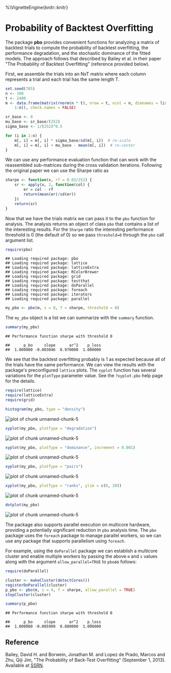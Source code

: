 %\VignetteEngine{knitr::knitr}

Probability of Backtest Overfitting
===================================

The package __pbo__ provides convenient functions for analyzing a matrix of backtest trials to compute the probability of backtest overfitting, the performance degradation, and the stochastic dominance of the fitted models.  The approach follows that described by Bailey et al. in their paper "The Probability of Backtest Overfitting" (reference provided below).

First, we assemble the trials into an NxT matrix where each column represents a trial and each trial has the same length T.  


```r
set.seed(765)
n <- 100
t <- 2400
m <- data.frame(matrix(rnorm(n * t), nrow = t, ncol = n, dimnames = list(1:t, 
    1:n)), check.names = FALSE)

sr_base <- 0
mu_base <- sr_base/(252)
sigma_base <- 1/(252)^0.5

for (i in 1:n) {
    m[, i] = m[, i] * sigma_base/sd(m[, i])  # re-scale
    m[, i] = m[, i] + mu_base - mean(m[, i])  # re-center
}
```


We can use any performance evaluation function that can work with the reassembled sub-matrices during the cross validation iterations.  Following the original paper we can use the Sharpe ratio as


```r
sharpe <- function(x, rf = 0.03/252) {
    sr <- apply(x, 2, function(col) {
        er = col - rf
        return(mean(er)/sd(er))
    })
    return(sr)
}
```


Now that we have the trials matrix we can pass it to the `pbo` function for analysis. The analysis returns an object of class `pbo` that contains a list of the interesting results. For the `Sharpe` ratio the interesting performance threshold is 0 (the default of 0) so we pass `threshold=0` through the `pbo` call argument list. 


```r
require(pbo)
```

```
## Loading required package: pbo
## Loading required package: lattice
## Loading required package: latticeExtra
## Loading required package: RColorBrewer
## Loading required package: grid
## Loading required package: testthat
## Loading required package: doParallel
## Loading required package: foreach
## Loading required package: iterators
## Loading required package: parallel
```

```r
my_pbo <- pbo(m, s = 8, f = sharpe, threshold = 0)
```


The `my_pbo` object is a list we can summarize with the `summary` function.


```r
summary(my_pbo)
```

```
## Performance function sharpe with threshold 0
```

```
##      p_bo     slope      ar^2    p_loss 
##  1.000000 -0.003046  0.970000  1.000000
```


We see that the backtest overfitting probably is 1 as expected because all of the trials have the same performance.  We can view the results with the package's preconfigured `lattice` plots.  The `xyplot` function has several variations for the `plotType` parameter value. See the `?xyplot.pbo` help page for the details. 


```r
require(lattice)
require(latticeExtra)
require(grid)

histogram(my_pbo, type = "density")
```

![plot of chunk unnamed-chunk-5](figure/unnamed-chunk-51.png) 

```r
xyplot(my_pbo, plotType = "degradation")
```

![plot of chunk unnamed-chunk-5](figure/unnamed-chunk-52.png) 

```r
xyplot(my_pbo, plotType = "dominance", increment = 0.001)
```

![plot of chunk unnamed-chunk-5](figure/unnamed-chunk-53.png) 

```r
xyplot(my_pbo, plotType = "pairs")
```

![plot of chunk unnamed-chunk-5](figure/unnamed-chunk-54.png) 

```r
xyplot(my_pbo, plotType = "ranks", ylim = c(0, 20))
```

![plot of chunk unnamed-chunk-5](figure/unnamed-chunk-55.png) 

```r
dotplot(my_pbo)
```

![plot of chunk unnamed-chunk-5](figure/unnamed-chunk-56.png) 


The package also supports parallel execution on multicore hardware, providing a potentially significant reduction in `pbo` analysis time.  The `pbo` package uses the `foreach` package to manage parallel workers, so we can use any package that supports parallelism using `foreach`.  

For example, using the `doParallel` package we can establish a multicore cluster and enable multiple workers by passing the above `m` and `s` values along with the argument `allow_parallel=TRUE` to `pbo`as follows:


```r
require(doParallel)

cluster <- makeCluster(detectCores())
registerDoParallel(cluster)
p_pbo <- pbo(m, s = 4, f = sharpe, allow_parallel = TRUE)
stopCluster(cluster)

summary(p_pbo)
```

```
## Performance function sharpe with threshold 0
```

```
##      p_bo     slope      ar^2    p_loss 
##  1.000000 -0.005909  0.880000  1.000000
```


Reference
---------
Bailey, David H. and Borwein, Jonathan M. and Lopez de Prado, Marcos and Zhu, Qiji Jim, "The Probability of Back-Test Overfitting" (September 1, 2013). Available at [SSRN](https://papers.ssrn.com/sol3/papers.cfm?abstract_id=2326253).
